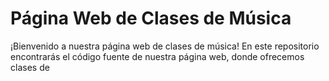 # Página Web de Clases de Música

¡Bienvenido a nuestra página web de clases de música! En este repositorio encontrarás el código fuente de nuestra página web, donde ofrecemos clases de
